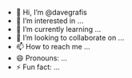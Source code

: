 - 👋 Hi, I’m @davegrafis
- 👀 I’m interested in ...
- 🌱 I’m currently learning ...
- 💞️ I’m looking to collaborate on ...
- 📫 How to reach me ...
- 😄 Pronouns: ...
- ⚡ Fun fact: ...

<!---
davegrafis/davegrafis is a ✨ special ✨ repository because its `README.md` (this file) appears on your GitHub profile.
You can click the Preview link to take a look at your changes.
--->
